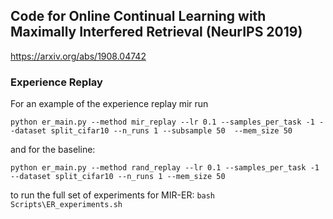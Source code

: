 ## Code for Online Continual Learning with Maximally Interfered Retrieval (NeurIPS 2019) 

https://arxiv.org/abs/1908.04742

### Experience Replay

For an example of the experience replay mir run 

`python er_main.py --method mir_replay --lr 0.1 --samples_per_task -1 --dataset split_cifar10 --n_runs 1 --subsample 50  --mem_size 50`

and for the baseline:

`python er_main.py --method rand_replay --lr 0.1 --samples_per_task -1 --dataset split_cifar10 --n_runs 1 --mem_size 50`


to run the full set of experiments for MIR-ER:
`bash Scripts\ER_experiments.sh`


